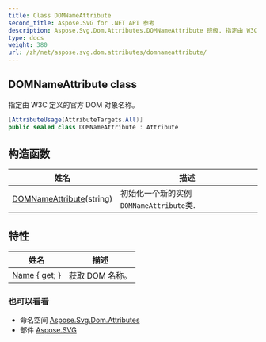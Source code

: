 ```yaml
---
title: Class DOMNameAttribute
second_title: Aspose.SVG for .NET API 参考
description: Aspose.Svg.Dom.Attributes.DOMNameAttribute 班级. 指定由 W3C 定义的官方 DOM 对象名称
type: docs
weight: 380
url: /zh/net/aspose.svg.dom.attributes/domnameattribute/
---
```

## DOMNameAttribute class

指定由 W3C 定义的官方 DOM 对象名称。

```csharp
[AttributeUsage(AttributeTargets.All)]
public sealed class DOMNameAttribute : Attribute
```

## 构造函数

| 姓名 | 描述 |
| --- | --- |
| [DOMNameAttribute](domnameattribute/)(string) | 初始化一个新的实例`DOMNameAttribute`类. |

## 特性

| 姓名 | 描述 |
| --- | --- |
| [Name](../../aspose.svg.dom.attributes/domnameattribute/name/) { get; } | 获取 DOM 名称。 |

### 也可以看看

* 命名空间 [Aspose.Svg.Dom.Attributes](../../aspose.svg.dom.attributes/)
* 部件 [Aspose.SVG](../../)


